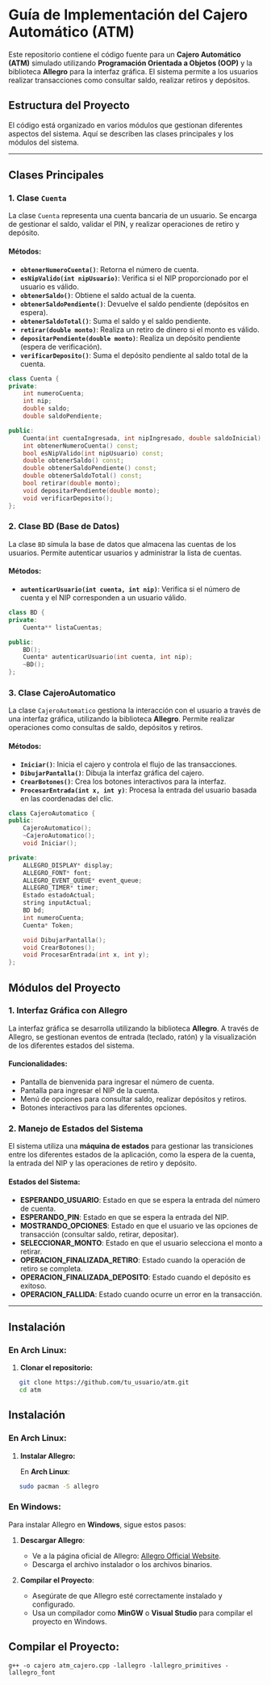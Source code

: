 # Guía de Implementación del Cajero Automático (ATM)

Este repositorio contiene el código fuente para un **Cajero Automático (ATM)** simulado utilizando **Programación Orientada a Objetos (OOP)** y la biblioteca **Allegro** para la interfaz gráfica. El sistema permite a los usuarios realizar transacciones como consultar saldo, realizar retiros y depósitos.

## Estructura del Proyecto

El código está organizado en varios módulos que gestionan diferentes aspectos del sistema. Aquí se describen las clases principales y los módulos del sistema.

---

## Clases Principales

### 1. **Clase `Cuenta`**

La clase `Cuenta` representa una cuenta bancaria de un usuario. Se encarga de gestionar el saldo, validar el PIN, y realizar operaciones de retiro y depósito.

#### Métodos:
- **`obtenerNumeroCuenta()`**: Retorna el número de cuenta.
- **`esNipValido(int nipUsuario)`**: Verifica si el NIP proporcionado por el usuario es válido.
- **`obtenerSaldo()`**: Obtiene el saldo actual de la cuenta.
- **`obtenerSaldoPendiente()`**: Devuelve el saldo pendiente (depósitos en espera).
- **`obtenerSaldoTotal()`**: Suma el saldo y el saldo pendiente.
- **`retirar(double monto)`**: Realiza un retiro de dinero si el monto es válido.
- **`depositarPendiente(double monto)`**: Realiza un depósito pendiente (espera de verificación).
- **`verificarDeposito()`**: Suma el depósito pendiente al saldo total de la cuenta.

```cpp
class Cuenta {
private:
    int numeroCuenta;
    int nip;
    double saldo;
    double saldoPendiente;

public:
    Cuenta(int cuentaIngresada, int nipIngresado, double saldoInicial);
    int obtenerNumeroCuenta() const;
    bool esNipValido(int nipUsuario) const;
    double obtenerSaldo() const;
    double obtenerSaldoPendiente() const;
    double obtenerSaldoTotal() const;
    bool retirar(double monto);
    void depositarPendiente(double monto);
    void verificarDeposito();
};
```

### 2. **Clase BD (Base de Datos)**

La clase `BD` simula la base de datos que almacena las cuentas de los usuarios. Permite autenticar usuarios y administrar la lista de cuentas.

#### Métodos:
- **`autenticarUsuario(int cuenta, int nip)`**: Verifica si el número de cuenta y el NIP corresponden a un usuario válido.

```cpp
class BD {
private:
    Cuenta** listaCuentas;

public:
    BD();
    Cuenta* autenticarUsuario(int cuenta, int nip);
    ~BD();
};

```
### 3. **Clase CajeroAutomatico**

La clase `CajeroAutomatico` gestiona la interacción con el usuario a través de una interfaz gráfica, utilizando la biblioteca **Allegro**. Permite realizar operaciones como consultas de saldo, depósitos y retiros.

#### Métodos:
- **`Iniciar()`**: Inicia el cajero y controla el flujo de las transacciones.
- **`DibujarPantalla()`**: Dibuja la interfaz gráfica del cajero.
- **`CrearBotones()`**: Crea los botones interactivos para la interfaz.
- **`ProcesarEntrada(int x, int y)`**: Procesa la entrada del usuario basada en las coordenadas del clic.

```cpp
class CajeroAutomatico {
public:
    CajeroAutomatico();
    ~CajeroAutomatico();
    void Iniciar();

private:
    ALLEGRO_DISPLAY* display;
    ALLEGRO_FONT* font;
    ALLEGRO_EVENT_QUEUE* event_queue;
    ALLEGRO_TIMER* timer;
    Estado estadoActual;
    string inputActual;
    BD bd;
    int numeroCuenta;
    Cuenta* Token;

    void DibujarPantalla();
    void CrearBotones();
    void ProcesarEntrada(int x, int y);
};
```

## Módulos del Proyecto

### 1. **Interfaz Gráfica con Allegro**

La interfaz gráfica se desarrolla utilizando la biblioteca **Allegro**. A través de Allegro, se gestionan eventos de entrada (teclado, ratón) y la visualización de los diferentes estados del sistema.

#### Funcionalidades:
- Pantalla de bienvenida para ingresar el número de cuenta.
- Pantalla para ingresar el NIP de la cuenta.
- Menú de opciones para consultar saldo, realizar depósitos y retiros.
- Botones interactivos para las diferentes opciones.

### 2. **Manejo de Estados del Sistema**

El sistema utiliza una **máquina de estados** para gestionar las transiciones entre los diferentes estados de la aplicación, como la espera de la cuenta, la entrada del NIP y las operaciones de retiro y depósito.

#### Estados del Sistema:
- **ESPERANDO_USUARIO**: Estado en que se espera la entrada del número de cuenta.
- **ESPERANDO_PIN**: Estado en que se espera la entrada del NIP.
- **MOSTRANDO_OPCIONES**: Estado en que el usuario ve las opciones de transacción (consultar saldo, retirar, depositar).
- **SELECCIONAR_MONTO**: Estado en que el usuario selecciona el monto a retirar.
- **OPERACION_FINALIZADA_RETIRO**: Estado cuando la operación de retiro se completa.
- **OPERACION_FINALIZADA_DEPOSITO**: Estado cuando el depósito es exitoso.
- **OPERACION_FALLIDA**: Estado cuando ocurre un error en la transacción.

---

## Instalación

### En **Arch Linux**:

1. **Clonar el repositorio:**

```bash
   git clone https://github.com/tu_usuario/atm.git
   cd atm
```
## Instalación

### En **Arch Linux**:

1. **Instalar Allegro:**

   En **Arch Linux**:

```bash
   sudo pacman -S allegro
```
### En **Windows**:

Para instalar Allegro en **Windows**, sigue estos pasos:

1. **Descargar Allegro**:
   - Ve a la página oficial de Allegro: [Allegro Official Website](https://liballeg.org/).
   - Descarga el archivo instalador o los archivos binarios.

2. **Compilar el Proyecto**:
   - Asegúrate de que Allegro esté correctamente instalado y configurado.
   - Usa un compilador como **MinGW** o **Visual Studio** para compilar el proyecto en Windows.

## Compilar el Proyecto:
```
g++ -o cajero atm_cajero.cpp -lallegro -lallegro_primitives -lallegro_font
```


